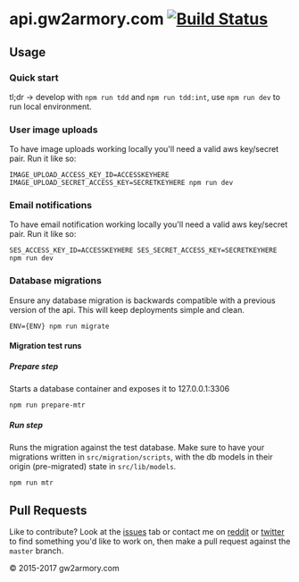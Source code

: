 # api.gw2armory.com [![Build Status](https://travis-ci.org/madou/armory-back.svg?branch=master)](https://travis-ci.org/madou/armory-back)

## Usage

### Quick start

tl;dr -> develop with `npm run tdd` and `npm run tdd:int`, use `npm run dev` to run local environment.

### User image uploads

To have image uploads working locally you'll need a valid aws key/secret pair. Run it like so:

```
IMAGE_UPLOAD_ACCESS_KEY_ID=ACCESSKEYHERE IMAGE_UPLOAD_SECRET_ACCESS_KEY=SECRETKEYHERE npm run dev
```

### Email notifications

To have email notification working locally you'll need a valid aws key/secret pair. Run it like so:

```
SES_ACCESS_KEY_ID=ACCESSKEYHERE SES_SECRET_ACCESS_KEY=SECRETKEYHERE npm run dev
```

### Database migrations

Ensure any database migration is backwards compatible with a previous version of the api. This will keep deployments simple and clean.

```
ENV={ENV} npm run migrate
```

#### Migration test runs

##### Prepare step
Starts a database container and exposes it to 127.0.0.1:3306

```
npm run prepare-mtr
```

##### Run step
Runs the migration against the test database. Make sure to have your migrations written in `src/migration/scripts`, with the db models in their origin (pre-migrated) state in `src/lib/models`.

```
npm run mtr
```

## Pull Requests

Like to contribute? Look at the [issues](https://github.com/madou/armory-back/issues) tab or contact me on [reddit](https://www.reddit.com/r/gw2armory) or [twitter](https://twitter.com/itsmadou) to find something you'd like to work on, then make a pull request against the `master` branch.

© 2015-2017 gw2armory.com
